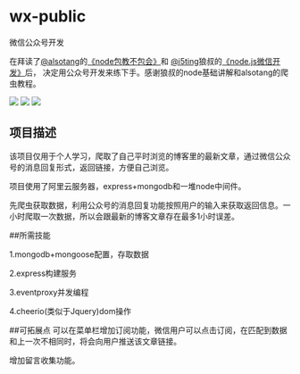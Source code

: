 # wx-public
微信公众号开发

在拜读了[@alsotang](https://github.com/alsotang)的[《node包教不包会》](https://github.com/alsotang/node-lessons)和
[@i5ting](https://github.com/i5ting)狼叔的[《node.js微信开发》](https://github.com/i5ting/wechat-dev-with-nodejs)后，
决定用公众号开发来练下手。感谢狼叔的node基础讲解和alsotang的爬虫教程。

![](https://mmbiz.qlogo.cn/mmbiz_png/iczytd49VDfPal9nsMLTibyKaNzmL3KcsTSUiaIhcIgaVL47P5E1TTicJOfxD3lopwmGF6jrNwQ3Bziccr2xjLya8UQ/0?wx_fmt=png)
![](https://mmbiz.qlogo.cn/mmbiz_png/iczytd49VDfPal9nsMLTibyKaNzmL3KcsTHeZqGJlib4f7lmAasOd7PzHJ2TmEu9DYovKyuF6An2tusOadf5ak7yA/0?wx_fmt=png)
![](https://mmbiz.qlogo.cn/mmbiz_jpg/iczytd49VDfPal9nsMLTibyKaNzmL3KcsTmbqr1jiaBibQxDH5tvozKicEVku35W7b5W8bxIVaJ2hHoBAZX3HJfJp4w/0?wx_fmt=jpeg)

## 项目描述

该项目仅用于个人学习，爬取了自己平时浏览的博客里的最新文章，通过微信公众号的消息回复形式，返回链接，方便自己浏览。

项目使用了阿里云服务器，express+mongodb和一堆node中间件。

先爬虫获取数据，利用公众号的消息回复功能按照用户的输入来获取返回信息。一小时爬取一次数据，所以会跟最新的博客文章存在最多1小时误差。

##所需技能

1.mongodb+mongoose配置，存取数据

2.express构建服务

3.eventproxy并发编程

4.cheerio(类似于Jquery)dom操作

##可拓展点
可以在菜单栏增加订阅功能，微信用户可以点击订阅，在匹配到数据和上一次不相同时，将会向用户推送该文章链接。

增加留言收集功能。
